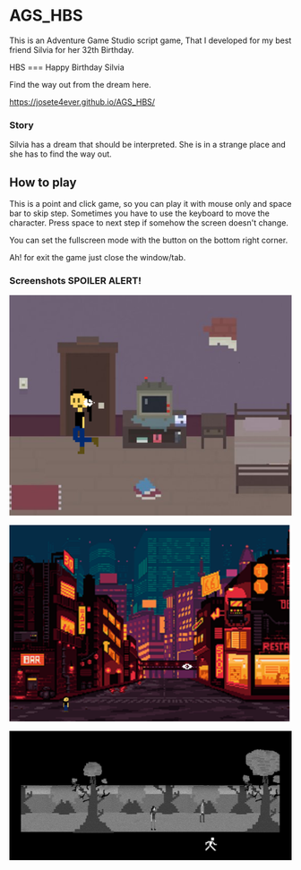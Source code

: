 # AGS_HBS
This is an Adventure Game Studio script game, That I developed for my best friend Silvia for her 32th Birthday.

HBS === Happy Birthday Silvia

Find the way out from the dream here.

https://josete4ever.github.io/AGS_HBS/

### Story

Silvia has a dream that should be interpreted. She is in a strange place and she has to find the way out.

## How to play

This is a point and click game, so you can play it with mouse only and space bar to skip step. 
Sometimes you have to use the keyboard to move the character.
Press space to next step if somehow the screen doesn't change.

You can set the fullscreen mode with the button on the bottom right corner.

Ah! for exit the game just close the window/tab.

### Screenshots SPOILER ALERT!

![Screenshot](1.png)

![Screenshot](2.png)

![Screenshot](3.png)
